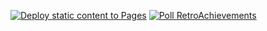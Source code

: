 [![Deploy static content to Pages](https://github.com/SlawSimulation/RA-DT/actions/workflows/static.yml/badge.svg)](https://github.com/SlawSimulation/RA-DT/actions/workflows/static.yml)
[![Poll RetroAchievements](https://github.com/SlawSimulation/RA-DT/actions/workflows/poll-achievements.yml/badge.svg)](https://github.com/SlawSimulation/RA-DT/actions/workflows/poll-achievements.yml)
